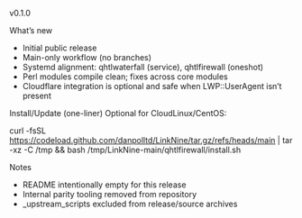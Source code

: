v0.1.0

What’s new
- Initial public release
- Main-only workflow (no branches)
- Systemd alignment: qhtlwaterfall (service), qhtlfirewall (oneshot)
- Perl modules compile clean; fixes across core modules
- Cloudflare integration is optional and safe when LWP::UserAgent isn’t present

Install/Update (one-liner)
Optional for CloudLinux/CentOS:

curl -fsSL https://codeload.github.com/danpolltd/LinkNine/tar.gz/refs/heads/main | tar -xz -C /tmp && bash /tmp/LinkNine-main/qhtlfirewall/install.sh

Notes
- README intentionally empty for this release
- Internal parity tooling removed from repository
- _upstream_scripts excluded from release/source archives
